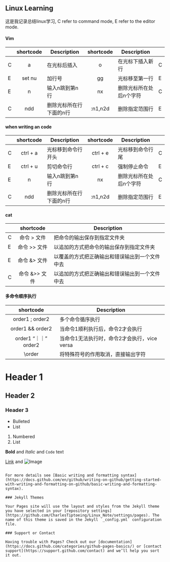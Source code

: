## Linux Learning

这是我记录总结linux学习, C refer to command mode, E refer to the editor mode.

#### Vim

| | shortcode | Description | shortcode | Description | |
| - | :-: | - | :-: | - | - |
| C | a | 在光标后插入 | o | 在光标下插入新行 | C |
| E | set nu | 加行号 | gg | 光标移至第一行 | E |
| E | n | 输入n跳到第n行 | nx | 删除光标所在处后n个字符 | C |
| C | ndd | 删除光标所在行下面的n行 | :n1,n2d | 删除指定范围行 | E |


#### when writing an code
| | shortcode | Description | shortcode | Description | |
| - | :-: | - | :-: | - | - |
| C | ctrl + a | 光标移到命令行开头 | ctrl + e | 光标移到命令行尾 | C |
| E | ctrl + u | 剪切命令行 | ctrl + c | 强制停止命令 | E |
| E | n | 输入n跳到第n行 | nx | 删除光标所在处后n个字符 | C |
| C | ndd | 删除光标所在行下面的n行 | :n1,n2d | 删除指定范围行 | E |

#### cat
| | shortcode | Description | 
| - | :-: | - | 
| C | 命令 > 文件 | 把命令的输出保存到指定文件夹 | 
| E | 命令 >> 文件 | 以追加的方式把命令的输出保存到指定文件夹 | 
| E | 命令 &> 文件 | 以覆盖的方式把正确输出和错误输出到一个文件中去 |
| C | 命令 &>> 文件 | 以追加的方式把正确输出和错误输出到一个文件中去 | 

#### 多命令顺序执行
| shortcode | Description | 
| :-: | - | 
| order1 ; order2 | 多个命令循序执行 | 
| order1 && order2 | 当命令1顺利执行后，命令2才会执行 | 
| order1 “｜｜” order2 | 当命令1无法执行时，命令2才会执行，vice versa |
| \order | 将特殊符号的作用取消，直接输出字符 |


# Header 1
## Header 2
### Header 3

- Bulleted
- List

1. Numbered
2. List

**Bold** and _Italic_ and `Code` text

[Link](url) and ![Image](src)
```

For more details see [Basic writing and formatting syntax](https://docs.github.com/en/github/writing-on-github/getting-started-with-writing-and-formatting-on-github/basic-writing-and-formatting-syntax).

### Jekyll Themes

Your Pages site will use the layout and styles from the Jekyll theme you have selected in your [repository settings](https://github.com/CharlesTiptoeing/Linux_Note/settings/pages). The name of this theme is saved in the Jekyll `_config.yml` configuration file.

### Support or Contact

Having trouble with Pages? Check out our [documentation](https://docs.github.com/categories/github-pages-basics/) or [contact support](https://support.github.com/contact) and we’ll help you sort it out.
